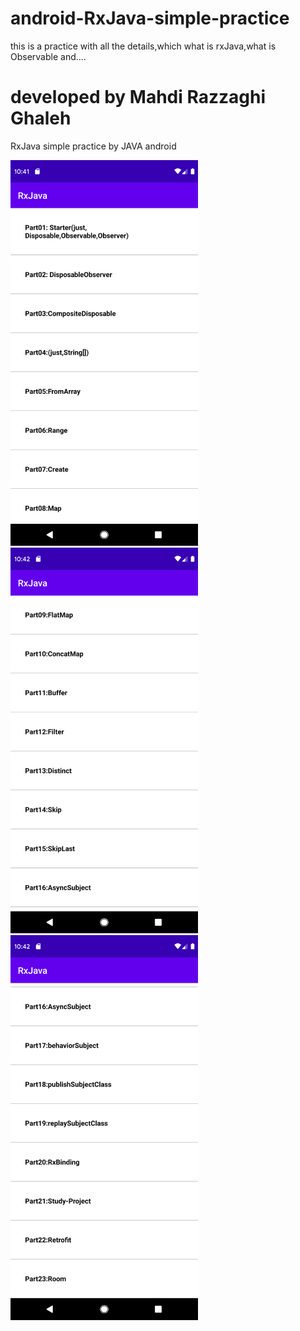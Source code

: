 # android-RxJava-simple-practice
this is a practice with all the details,which what is rxJava,what is Observable and....

# developed by Mahdi Razzaghi Ghaleh
RxJava simple practice by JAVA android







<img src="screenshots/Screenshot_1602918713.png" width="300">
<img src="screenshots/Screenshot_1602918725.png" width="300">
<img src="screenshots/Screenshot_1602918737.png" width="300">
